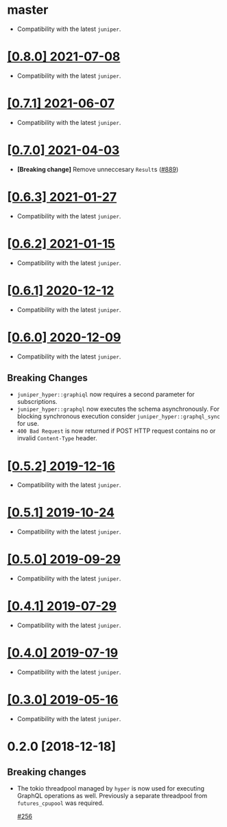 # master

- Compatibility with the latest `juniper`.

# [[0.8.0] 2021-07-08](https://github.com/graphql-rust/juniper/releases/tag/juniper_hyper-0.8.0)

- Compatibility with the latest `juniper`.

# [[0.7.1] 2021-06-07](https://github.com/graphql-rust/juniper/releases/tag/juniper_hyper-0.7.1)

- Compatibility with the latest `juniper`.

# [[0.7.0] 2021-04-03](https://github.com/graphql-rust/juniper/releases/tag/juniper_hyper-0.7.0)

- **[Breaking change]** Remove unneccesary `Result`s ([#889](https://github.com/graphql-rust/juniper/pull/889))

# [[0.6.3] 2021-01-27](https://github.com/graphql-rust/juniper/releases/tag/juniper_hyper-0.6.3)

- Compatibility with the latest `juniper`.

# [[0.6.2] 2021-01-15](https://github.com/graphql-rust/juniper/releases/tag/juniper_hyper-0.6.2)

- Compatibility with the latest `juniper`.

# [[0.6.1] 2020-12-12](https://github.com/graphql-rust/juniper/releases/tag/juniper_hyper-0.6.1)

- Compatibility with the latest `juniper`.

# [[0.6.0] 2020-12-09](https://github.com/graphql-rust/juniper/releases/tag/juniper_hyper-0.6.0)

- Compatibility with the latest `juniper`.

## Breaking Changes

- `juniper_hyper::graphiql` now requires a second parameter for subscriptions.
- `juniper_hyper::graphql` now executes the schema asynchronously. For blocking synchronous execution consider `juniper_hyper::graphql_sync` for use.
- `400 Bad Request` is now returned if POST HTTP request contains no or invalid `Content-Type` header.

# [[0.5.2] 2019-12-16](https://github.com/graphql-rust/juniper/releases/tag/juniper_hyper-0.5.2)

- Compatibility with the latest `juniper`.

# [[0.5.1] 2019-10-24](https://github.com/graphql-rust/juniper/releases/tag/juniper_hyper-0.5.1)

- Compatibility with the latest `juniper`.

# [[0.5.0] 2019-09-29](https://github.com/graphql-rust/juniper/releases/tag/juniper_hyper-0.5.0)

- Compatibility with the latest `juniper`.

# [[0.4.1] 2019-07-29](https://github.com/graphql-rust/juniper/releases/tag/juniper_hyper-0.4.1)

- Compatibility with the latest `juniper`.

# [[0.4.0] 2019-07-19](https://github.com/graphql-rust/juniper/releases/tag/juniper_hyper-0.4.0)

- Compatibility with the latest `juniper`.

# [[0.3.0] 2019-05-16](https://github.com/graphql-rust/juniper/releases/tag/juniper_hyper-0.3.0)

- Compatibility with the latest `juniper`.

# 0.2.0 [2018-12-18]

## Breaking changes

- The tokio threadpool managed by `hyper` is now used for
  executing GraphQL operations as well. Previously a separate threadpool from `futures_cpupool` was required.

  [#256](https://github.com/graphql-rust/juniper/pull/256)
